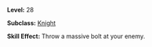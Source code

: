 <!-- TITLE: Skill: Javelin Throw -->
<!-- SUBTITLE:  -->

**Level:** 28

**Subclass:** [Knight](knight)

**Skill Effect:** Throw a massive bolt at your enemy.